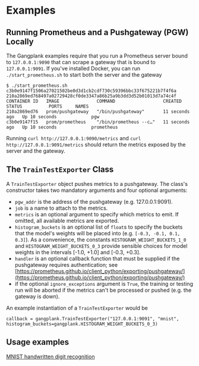 # Examples
## Running Prometheus and a Pushgateway (PGW) Locally
The Gangplank examples require that you run a Prometheus server bound to `127.0.0.1:9090` that can scrape a gateway that is
bound to `127.0.0.1:9091`. If you've installed Docker, you can run `./start_prometheus.sh` to start both the server and the gateway

```
$ ./start_prometheus.sh 
c3b0e9147f1506a27021502be0d3d1cb2cdf730c59396bbc33f675221b7f4f6a
210a2869ed768497a02729428cf0de3347a86b25a9b3dd3d52b01013d7a74c4f
CONTAINER ID   IMAGE              COMMAND                  CREATED          STATUS          PORTS     NAMES
210a2869ed76   prom/pushgateway   "/bin/pushgateway"       11 seconds ago   Up 10 seconds             pgw
c3b0e9147f15   prom/prometheus    "/bin/prometheus --c…"   11 seconds ago   Up 10 seconds             prometheus
```

Running `curl http://127.0.0.1:9090/metrics` and `curl http://127.0.0.1:9091/metrics` should return the metrics exposed by the
server and the gateway.

## The `TrainTestExporter` Class
A `TrainTestExporter` object pushes metrics to a pushgateway. The class's constructor
takes two mandatory arguments and four optional arguments:
 * `pgw_addr` is the address of the pushgateway (e.g. 127.0.0.1:9091).
 * `job` is a name to attach to the metrics.
 * `metrics` is an optional argument to specify which metrics to emit. If omitted, all available metrics are exported.
 * `histogram_buckets` is an optional list of `float`s to specify the buckets that the model's weights will be placed into (e.g. `[-0.3, -0.1, 0.1, 0.3]`). As a convenience, the constants
   `HISTOGRAM_WEIGHT_BUCKETS_1_0` and `HISTOGRAM_WEIGHT_BUCKETS_0_3` provide sensible choices for model weights in the intervals [-1.0, +1.0] and [-0.3, +0.3].
 * `handler` is an optional callback function that must be supplied if the pushgateway requires authentication; see [https://prometheus.github.io/client_python/exporting/pushgateway/](https://prometheus.github.io/client_python/exporting/pushgateway/)
 *  if the optional `ignore_exceptions` argument is `True`, the training or testing run will be aborted if the metrics can't be processed or pushed (e.g. the gateway is down).

An example instantiation of a `TrainTestExporter` would be

```
callback = gangplank.TrainTestExporter("127.0.0.1:9091", "mnist", histogram_buckets=gangplank.HISTOGRAM_WEIGHT_BUCKETS_0_3)
```

## Usage examples
[MNIST handwritten digit recognition](https://github.com/hammingweight/gangplank/tree/main/examples/mnist)

